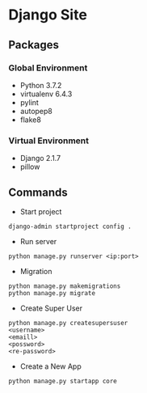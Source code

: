 # Django Site

## Packages

### Global Environment

- Python 3.7.2
- virtualenv 6.4.3
- pylint
- autopep8
- flake8

### Virtual Environment

- Django 2.1.7
- pillow

## Commands

- Start project

```shell
django-admin startproject config .
```

- Run server

```shell
python manage.py runserver <ip:port>
```

- Migration

```shell
python manage.py makemigrations
python manage.py migrate
```

- Create Super User

```shell
python manage.py createsupersuser
<username>
<emaill>
<possword>
<re-password>
```

- Create a New App

```shell
python manage.py startapp core
```
